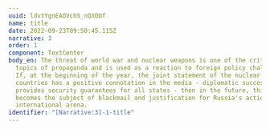 ```yaml
---
uuid: ldvtYgnEAOVchS_nQXOUf
name: title
date: 2022-09-23T09:50:45.115Z
narrative: 3
order: 1
component: TextCenter
body_en: The threat of world war and nuclear weapons is one of the critical
  topics of propaganda and is used as a reaction to foreign policy challenges.
  If, at the beginning of the year, the joint statement of the nuclear five
  countries has a positive connotation in the media - diplomatic success, Russia
  provides security guarantees for all states - then in the future, this topic
  becomes the subject of blackmail and justification for Russia's actions in the
  international arena.
identifier: "[Narrative:3]-1-title"
---
```

